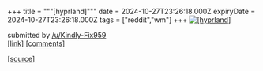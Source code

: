+++
title = """[hyprland]"""
date = 2024-10-27T23:26:18.000Z
expiryDate = 2024-10-27T23:26:18.000Z
tags = ["reddit","wm"]
+++
[![[hyprland]](https://preview.redd.it/4ci57ee0vdxd1.png?width=640&crop=smart&auto=webp&s=9dc67d379942033e67f982b3a84680e2cfbe6468 "[hyprland]")](https://www.reddit.com/r/unixporn/comments/1gdo9hu/hyprland/)

submitted by [/u/Kindly-Fix959](https://www.reddit.com/user/Kindly-Fix959)  
[\[link\]](https://i.redd.it/4ci57ee0vdxd1.png) [\[comments\]](https://www.reddit.com/r/unixporn/comments/1gdo9hu/hyprland/)

[[source]](https://www.reddit.com/r/unixporn/comments/1gdo9hu/hyprland/)
